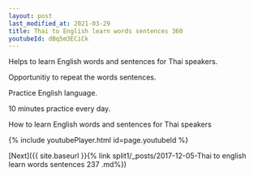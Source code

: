 ```yaml
---
layout: post
last_modified_at: 2021-03-29
title: Thai to English learn words sentences 360 
youtubeId: dBq5m3ECiCk
---
```

 
 
Helps to learn English words and sentences for Thai speakers.

Opportunitiy to repeat the words sentences. 

Practice English language. 
 
10 minutes practice every day. 
 
How to learn English words and sentences for Thai speakers 
 
{% include youtubePlayer.html id=page.youtubeId %}
 
 
[Next]({{ site.baseurl }}{% link  split1/_posts/2017-12-05-Thai to english learn words sentences 237 .md%})
 
